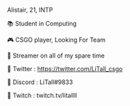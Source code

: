 Alistair, 21, INTP

📚 Student in Computing

🎮 CSGO player, Looking For Team

🎥 Streamer on all of my spare time

🔗 Twitter : https://twitter.com/LiTall_csgo

🔗 Discord : LiTall#9833

🔗 Twitch : twitch.tv/litallll

